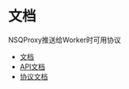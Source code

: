 # 文档

NSQProxy推送给Worker时可用协议

* [文档](doc/README.md)
* [API文档](api/README.md)
* [协议文档](protocol/README.md)